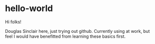 # hello-world

Hi folks!

Douglas Sinclair here, just trying out github.
Currently using at work, but feel I would have benefitted from learning these basics first.
